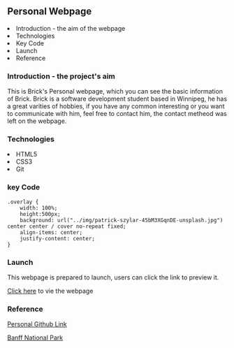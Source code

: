 
<h2>Personal Webpage</h2>

<li>Introduction - the aim of the webpage</li>
<li>Technologies</li>
<li>Key Code</li>
<li>Launch</li>
<li>Reference</li>

<h3>Introduction - the project's aim</h3>
<p>
    This is Brick's Personal webpage, which you can see the basic information of Brick. Brick is a software development student based in Winnipeg, he has a great varities of hobbies, if you have any common interesting or you want to communicate with him, feel free to contact him, the contact metheod was left on the webpage. 
</p>


<h3>Technologies</h3>
<li>HTML5</li>
<li>CSS3</li>
<li>Git</li>

<h3>key Code</h3>

```
.overlay {
    width: 100%;
    height:500px;
    background: url("../img/patrick-szylar-45bM3XGqnDE-unsplash.jpg") center center / cover no-repeat fixed;
    align-items: center;
    justify-content: center;
}
```

<h3>Launch</h3>
<p>This webpage is prepared to launch, users can click the link to preview it.</p>
<a href="https://bricklai.github.io/Personal-Page/index.html">Click here</a> to vie the webpage

<h3>Reference</h3>
<p><a href="https://github.com/BrickLai">Personal Github Link</a></p>
<p><a href="https://banffnationalpark.com/">Banff National Park</a></p>
